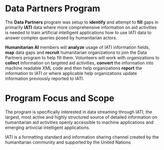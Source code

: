 # Data Partners Program

The **Data Partners** program was setup to **identify** and attempt to **fill** gaps in primarily **IATI** data where more comprehensive information on aid activities is needed to train artificial intelligent applications how to use IATI data to answer complex queries posed by humanitarian actors.

**Humanitarian AI** members will **analyze** usage of IATI information fields, **map** data gaps and **recruit** humanitarian organizations to join the Data Partners program to help fill them. Volunteers will work with organizations to **collect** information on targeted aid activities, **convert** the information into machine readable XML code and then help organizations **report** the information to IATI or where applicable help organizations update information previously reported to IATI.

# Program Focus and Scope

The program is specifically interested in data streaming through IATI, the largest, most active and highly structured source of detailed information on humanitarian aid activities openly accessible to machine applications and emerging artivicial intelligent applications. 



IATI is a formatting standard and information sharing channel created by the humanitarian community and supported by the United Nations
